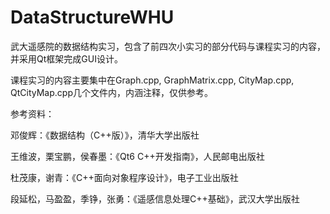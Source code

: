 # DataStructureWHU
武大遥感院的数据结构实习，包含了前四次小实习的部分代码与课程实习的内容，并采用Qt框架完成GUI设计。

课程实习的内容主要集中在Graph.cpp, GraphMatrix.cpp, CityMap.cpp, QtCityMap.cpp几个文件内，内涵注释，仅供参考。



参考资料：

邓俊辉：《数据结构（C++版）》，清华大学出版社

王维波，栗宝鹏，侯春墨：《Qt6 C++开发指南》，人民邮电出版社

杜茂康，谢青：《C++面向对象程序设计》，电子工业出版社

段延松，马盈盈，季铮，张勇：《遥感信息处理C++基础》，武汉大学出版社
